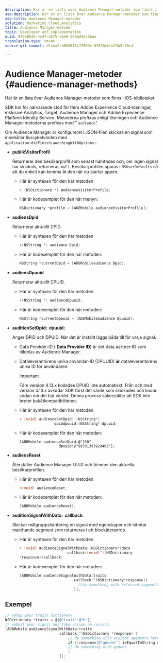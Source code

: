 ```yaml
---
description: Här är en lista över Audience Manager-metoder som finns i iOS-biblioteket.
seo-description: Här är en lista över Audience Manager-metoder som finns i iOS-biblioteket.
seo-title: Audience Manager-metoder
solution: Marketing Cloud,Analytics
title: Audience Manager-metoder
topic: Developer and implementation
uuid: 97658bd6-4c4f-4875-abe9-36dad4ec8bae
translation-type: tm+mt
source-git-commit: df4ea2c4002611c72009cf69598cbbb74b5c15c4

---
```



# Audience Manager-metoder {#audience-manager-methods}

Här är en lista över Audience Manager-metoder som finns i iOS-biblioteket.

SDK har för närvarande stöd för flera Adobe Experience Cloud-lösningar, inklusive Analytics, Target, Audience Manager och Adobe Experience Platform Identity Service. Metoderna prefixas enligt lösningen och Audience Manager-metoderna prefixas med &quot; `audience`&quot;.

Om Audience Manager är konfigurerat i JSON-filen skickas en signal som innehåller livscykelvärden med `application:didFinishLaunchingWithOptions:`.

* **publikVisitorProfil**

   Returnerar den besökarprofil som senast hämtades och, om ingen signal har skickats, returneras `null`. Besökarprofilen sparas i `NSUserDefaults` så att du enkelt kan komma åt den när du startar appen.

   * Här är syntaxen för den här metoden:

      ```objective-c
      + (NSDictionary *) audienceVisitorProfile;
      ```

   * Här är kodexemplet för den här menyn:

      ```objective-c
      NSDictionary *profile = [ADBMobile audienceVisitorProfile]; 
      ```

* **audiensDpid**

   Returnerar aktuellt DPID.

   * Här är syntaxen för den här metoden:

      ```objective-c
      +(NSString *) audience Dpid;
      ```

   * Här är kodexemplet för den här metoden:

      ```objective-c
      NSString *currentDpid = [ADBMobileaudience Dpid]; 
      ```

* **audiensDpuuid**

   Returnerar aktuellt DPUID.

   * Här är syntaxen för den här metoden:

      ```objective-c
      +(NSString *) audienceDpuuid;
      ```

   * Här är kodexemplet för den här metoden:

      ```objective-c
      NSString *currentDpuuid = [ADBMobileaudience Dpuuid]; 
      ```

* **auditionSetDpid: &#x200B; dpuuid:**

   Anger DPID och DPUID. När det är inställt läggs båda till för varje signal.

   * Data Provider-ID ( **Data Provider ID)** är det data partner-ID som tilldelas av Audience Manager.
   * Dataleverantörens unika användar-ID (DPUUID) **är** dataleverantörens unika ID för användaren.

      >[!IMPORTANT]
      >
      >Före version 4.13.x kodades DPUID inte automatiskt. Från och med version 4.13.x avkodar SDK först det värde som skickades och kodar sedan om det här värdet. Denna process säkerställer att SDK inte bryter bakåtkompatibiliteten.

   * Här är syntaxen för den här metoden:

      ```objective-c
      + (void) audienceSetDpid: (NSString*)   
                      dpiddpuuid:(NSString*)dpuuid;
      ```

   * Här är kodexemplet för den här metoden:

      ```objective-
      [ADBMobile audienceSetDpid:@"290"
                        dpuuid:@"99301393920493"];
      ```

* **audiensReset**

   Återställer Audience Manager UUID och tömmer den aktuella besökarprofilen.

   * Här är syntaxen för den här metoden:

      ```objective-c
      +(void) audienceReset;
      ```

   * Här är kodexemplet för den här metoden:

      ```objective-c
      [ADBMobile audienceReset]; 
      ```

* **auditionSignalWithData: &#x200B; callback:**

   Skickar målgruppshantering en signal med egenskaper och hämtar matchande segment som returneras i ett blockåteranrop.

   * Här är syntaxen för den här metoden:

      ```objective-c
      + (void) audienceSignalWithData:(NSDictionary*)data
                            callback:(void(^)(NSDictionary
      *response))callback; 
      ```

   * Här är kodexemplet för den här metoden:

      ```objective-c
      [ADBMobile audienceSignalWithData:traits
                               callback:^(NSDictionary*response){
                                 //do something with returned segments
                               }];
      ```

## Exempel

```objective-c
// setup your traits dictionary 
NSDictionary *traits = @{@"trait":@"b"}; 
// submit your signal and take action on results 
[ADBMobile audienceSignalWithData:traits  
                         callback:^(NSDictionary *response) { 
                             // do something with visitor segments here 
                             if ([response[@"gender"] isEqualToString:@"male"]) { 
                             // do something with gender  
                             } 
                         }];
```

